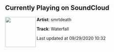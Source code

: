 ## Currently Playing on SoundCloud

[<img align="left" width="100" src="https://i1.sndcdn.com/artworks-DOFtQlPvpySF-0-t50x50.png">](https://soundcloud.com/smrtdeath/waterfall)

**Artist**: smrtdeath 

**Track**: Waterfall

Last updated at 09/29/2020 10:32
